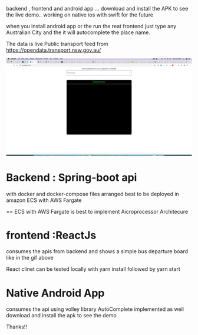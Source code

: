 backend , frontend and android app ... download and install the APK to see the live demo.. working on native ios with swift for the future

when you install android app or the run the reat frontend just type any Australian City and the it will autocomplete the place name.

The data is live Public transport feed from https://opendata.transport.nsw.gov.au/

![](files/demo.gif)

# Backend : Spring-boot api

with docker and docker-compose files
arranged best to be deployed in amazon ECS with AWS Fargate

== ECS with AWS Fargate is best to implement Aicroprocessor Architecure

# frontend :ReactJs

consumes the apis from backend and shows a simple bus departure board like in the gif above

React clinet can be tested locally with yarn install followed by yarn start

# Native Android App

consumes the api using volley library
AutoComplete implemented as well
download and install the apk to see the demo

Thanks!!
